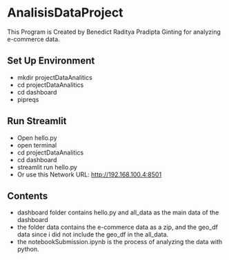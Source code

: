 # AnalisisDataProject
This Program is Created by Benedict Raditya Pradipta Ginting for analyzing e-commerce data.

## Set Up Environment
- mkdir projectDataAnalitics
- cd projectDataAnalitics
- cd dashboard
- pipreqs

## Run Streamlit
- Open hello.py
- open terminal
- cd projectDataAnalitics
- cd dashboard
- streamlit run hello.py
- Or use this Network URL: http://192.168.100.4:8501

## Contents
- dashboard folder contains hello.py and all_data as the main data of the dashboard
- the folder data contains the e-commerce data as a zip, and the geo_df data since i did not include the geo_df in the all_data.
- the notebookSubmission.ipynb is the process of analyzing the data with python.
